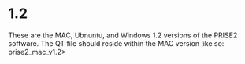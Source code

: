 # 1.2
These are the MAC, Ubnuntu, and Windows 1.2 versions of the PRISE2 software. The QT file should reside within the MAC version like so: prise2_mac_v1.2>
